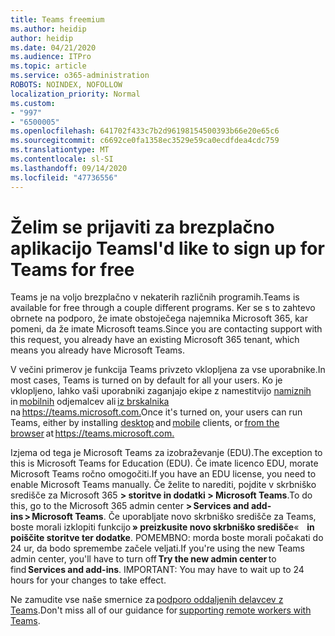 ```yaml
---
title: Teams freemium
ms.author: heidip
author: heidip
ms.date: 04/21/2020
ms.audience: ITPro
ms.topic: article
ms.service: o365-administration
ROBOTS: NOINDEX, NOFOLLOW
localization_priority: Normal
ms.custom:
- "997"
- "6500005"
ms.openlocfilehash: 641702f433c7b2d96198154500393b66e20e65c6
ms.sourcegitcommit: c6692ce0fa1358ec3529e59ca0ecdfdea4cdc759
ms.translationtype: MT
ms.contentlocale: sl-SI
ms.lasthandoff: 09/14/2020
ms.locfileid: "47736556"
---
```

# <a name="id-like-to-sign-up-for-teams-for-free"></a><span data-ttu-id="19bec-102">Želim se prijaviti za brezplačno aplikacijo Teams</span><span class="sxs-lookup"><span data-stu-id="19bec-102">I'd like to sign up for Teams for free</span></span>

<span data-ttu-id="19bec-103">Teams je na voljo brezplačno v nekaterih različnih programih.</span><span class="sxs-lookup"><span data-stu-id="19bec-103">Teams is available for free through a couple different programs.</span></span> <span data-ttu-id="19bec-104">Ker se s to zahtevo obrnete na podporo, že imate obstoječega najemnika Microsoft 365, kar pomeni, da že imate Microsoft teams.</span><span class="sxs-lookup"><span data-stu-id="19bec-104">Since you are contacting support with this request, you already have an existing Microsoft 365 tenant, which means you already have Microsoft Teams.</span></span>

<span data-ttu-id="19bec-105">V večini primerov je funkcija Teams privzeto vklopljena za vse uporabnike.</span><span class="sxs-lookup"><span data-stu-id="19bec-105">In most cases, Teams is turned on by default for all your users.</span></span> <span data-ttu-id="19bec-106">Ko je vklopljeno, lahko vaši uporabniki zaganjajo ekipe z namestitvijo [namiznih](https://docs.microsoft.com/MicrosoftTeams/get-clients#desktop-client)   in [mobilnih](https://docs.microsoft.com/MicrosoftTeams/get-clients#mobile-clients) odjemalcev ali [iz brskalnika](https://docs.microsoft.com/MicrosoftTeams/get-clients#web-client)   na <https://teams.microsoft.com.></span><span class="sxs-lookup"><span data-stu-id="19bec-106">Once it's turned on, your users can run Teams, either by installing [desktop](https://docs.microsoft.com/MicrosoftTeams/get-clients#desktop-client) and [mobile](https://docs.microsoft.com/MicrosoftTeams/get-clients#mobile-clients) clients, or [from the browser](https://docs.microsoft.com/MicrosoftTeams/get-clients#web-client) at <https://teams.microsoft.com.></span></span>

<span data-ttu-id="19bec-107">Izjema od tega je Microsoft Teams za izobraževanje (EDU).</span><span class="sxs-lookup"><span data-stu-id="19bec-107">The exception to this is Microsoft Teams for Education (EDU).</span></span> <span data-ttu-id="19bec-108">Če imate licenco EDU, morate Microsoft Teams ročno omogočiti.</span><span class="sxs-lookup"><span data-stu-id="19bec-108">If you have an EDU license, you need to enable Microsoft Teams manually.</span></span> <span data-ttu-id="19bec-109">Če želite to narediti, pojdite v skrbniško središče za Microsoft 365 **> storitve in dodatki > Microsoft Teams**.</span><span class="sxs-lookup"><span data-stu-id="19bec-109">To do this, go to the Microsoft 365 admin center **> Services and add-ins > Microsoft Teams**.</span></span> <span data-ttu-id="19bec-110">Če uporabljate novo skrbniško središče za Teams, boste morali izklopiti funkcijo **» preizkusite novo skrbniško središče**«    **in poiščite storitve ter dodatke**. POMEMBNO: morda boste morali počakati do 24 ur, da bodo spremembe začele veljati.</span><span class="sxs-lookup"><span data-stu-id="19bec-110">If you're using the new Teams admin center, you'll have to turn off **Try the new admin center** to find **Services and add-ins**. IMPORTANT: You may have to wait up to 24 hours for your changes to take effect.</span></span>

<span data-ttu-id="19bec-111">Ne zamudite vse naše smernice za [podporo oddaljenih delavcev z Teams](https://docs.microsoft.com/MicrosoftTeams/support-remote-work-with-teams).</span><span class="sxs-lookup"><span data-stu-id="19bec-111">Don't miss all of our guidance for [supporting remote workers with Teams](https://docs.microsoft.com/MicrosoftTeams/support-remote-work-with-teams).</span></span>
